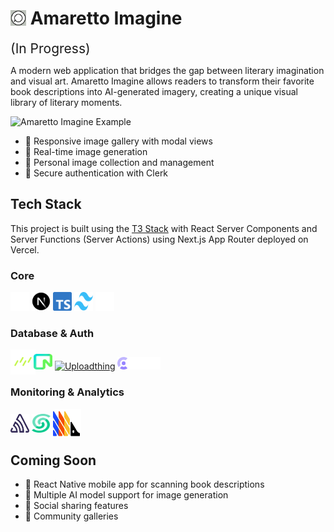 # <img src="./public/favicon.ico" width="25" height="25" alt="Amaretto Imagine Logo" style="margin-bottom: -2px" /> Amaretto Imagine

<span style="font-size: 1.5em">(In Progress)</span>

A modern web application that bridges the gap between literary imagination and visual art. Amaretto Imagine allows readers to transform their favorite book descriptions into AI-generated imagery, creating a unique visual library of literary moments.

![Amaretto Imagine Example](https://4grk8c4nb6.ufs.sh/f/hTMofYr9TDJn3G50YWEAlZECfGMRuTeknXSUPmbjqitVKow0)

- 📱 Responsive image gallery with modal views
- 🚀 Real-time image generation
- 💾 Personal image collection and management
- 🔐 Secure authentication with Clerk

## Tech Stack

This project is built using the [T3 Stack](https://create.t3.gg/) with React Server Components and Server Functions (Server Actions) using Next.js App Router deployed on Vercel.

### Core

<a href="https://vercel.com" title="Vercel Deployment"><img src="./assets/vercel-icon.svg" width="30" height="30" alt="Vercel" /></a>
<a href="https://nextjs.org" title="Next.js - React Framework"><img src="./assets/nextjs-icon.svg" width="30" height="30" alt="Next.js" /></a>
<a href="https://www.typescriptlang.org" title="TypeScript"><img src="./assets/typescript-icon.svg" width="30" height="30" alt="TypeScript" /></a>
<a href="https://tailwindcss.com" title="Tailwind CSS"><img src="./assets/tailwind-icon.svg" width="30" height="30" alt="Tailwind CSS" /></a>
<a href="https://ui.shadcn.com" title="shadcn/ui"><img src="./assets/shadcn-icon.svg" width="30" height="30" alt="shadcn/ui" /></a>

### Database & Auth

<a href="https://orm.drizzle.team" title="Drizzle ORM"><img src="./assets/drizzle-icon.svg" width="40" height="40" alt="Drizzle ORM" style="margin-bottom: -8px; margin-right: -7px" /></a>
<a href="https://neon.tech" title="Neon Database"><img src="./assets/neon-icon.svg" width="30" height="25" alt="Neon" /></a>
<a href="https://uploadthing.com" title="Uploadthing"><img src="https://raw.githubusercontent.com/pingdotgg/uploadthing/main/assets/uploadthing-logo-dark-background.svg" height="20"  alt="Uploadthing" /></a>
<a href="https://clerk.com" title="Clerk Auth"><img src="./assets/clerk-icon.svg" height="20" alt="Clerk" /></a>

### Monitoring & Analytics

<a href="https://sentry.io" title="Sentry Error Tracking"><img src="./assets/sentry-icon.svg" width="30" height="30" alt="Sentry" /></a>
<a href="https://upstash.com" title="Upstash Redis & Rate limiting"><img src="./assets/upstash-icon.svg" width="30" height="30" alt="Upstash" /></a>
<a href="https://posthog.com" title="PostHog Analytics"><img src="./assets/posthog-icon.svg" width="45" height="45" style="margin-bottom: -7px;" alt="PostHog" /></a>

## Coming Soon

- 📱 React Native mobile app for scanning book descriptions
- 🎨 Multiple AI model support for image generation
- 🔗 Social sharing features
- 👥 Community galleries
